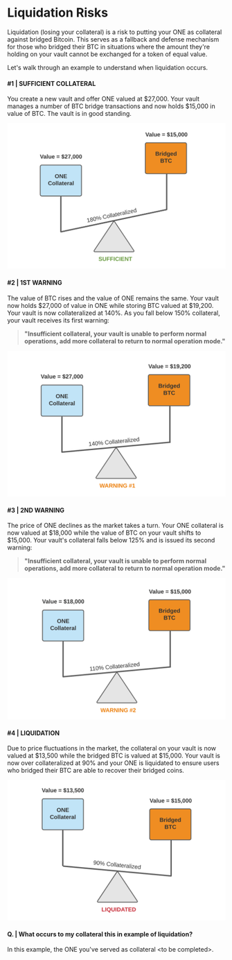 # Liquidation Risks

Liquidation (losing your collateral) is a risk to putting your ONE as collateral against bridged Bitcoin.  This serves as a fallback and defense mechanism for those who bridged their BTC in situations where the amount they're holding on your vault cannot be exchanged for a token of equal value.

Let's walk through an example to understand when liquidation occurs.

#### **#1 | SUFFICIENT COLLATERAL**

You create a new vault and offer ONE valued at $27,000. Your vault manages a number of BTC bridge transactions and now holds $15,000 in value of BTC. The vault is in good standing.

![Sufficient collateral on your BTC vault.](<../../../../.gitbook/assets/image (286).png>)

#### **#2 | 1ST WARNING**

The value of BTC rises and the value of ONE remains the same. Your vault now holds $27,000 of value in ONE while storing BTC valued at $19,200. Your vault is now collateralized at 140%. As you fall below 150% collateral, your vault receives its first warning:

> **"Insufficient collateral, your vault is unable to perform normal operations, add more collateral to return to normal operation mode."**

![Your vault's collateral falls below 150% and is issued its first warning.](<../../../../.gitbook/assets/image (287).png>)

#### **#3 | 2ND WARNING**

The price of ONE declines as the market takes a turn. Your ONE collateral is now valued at $18,000 while the value of BTC on your vault shifts to $15,000. Your vault's collateral falls below 125% and is issued its second warning:

> **"Insufficient collateral, your vault is unable to perform normal operations, add more collateral to return to normal operation mode."**

![Your vault's collateral falls below 125% and is issued its second warning.](<../../../../.gitbook/assets/image (289).png>)

#### **#4 | LIQUIDATION**

Due to price fluctuations in the market, the collateral on your vault is now valued at $13,500 while the bridged BTC is valued at $15,000. Your vault is now over collateralized at 90% and your ONE is liquidated to ensure users who bridged their BTC are able to recover their bridged coins.

![Your ONE collateral is liquidated to ensure BTC bridge users can recover their funds.](<../../../../.gitbook/assets/image (292).png>)

#### **Q. | What occurs to my collateral this in example of liquidation?**

In this example, the ONE you've served as collateral \<to be completed>.
